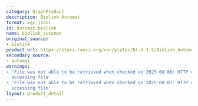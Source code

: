 ```yaml
---
category: GraphProduct
description: Biolink Automat
format: kgx-jsonl
id: automat.biolink
name: biolink_automat
original_source:
- biolink
product_url: https://stars.renci.org/var/plater/bl-3.1.2/Biolink_Automat/latest/kgx_files
secondary_source:
- automat
warnings:
- 'File was not able to be retrieved when checked on 2025-08-06: HTTP 404 error when
  accessing file'
- 'File was not able to be retrieved when checked on 2025-08-07: HTTP 404 error when
  accessing file'
layout: product_detail
---
```

